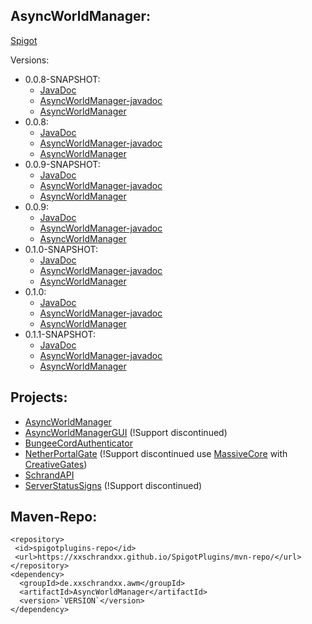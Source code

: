 ## AsyncWorldManager:
[Spigot](https://www.spigotmc.org/resources/async-worldmanager-awm.58943/)

Versions:
  * 0.0.8-SNAPSHOT:
    * [JavaDoc](https://xxschrandxx.github.io/SpigotPlugins/AsyncWorldManager/0.0.8-SNAPSHOT/apidocs/)
    * [AsyncWorldManager-javadoc](https://xxschrandxx.github.io/SpigotPlugins/AsyncWorldManager/0.0.8-SNAPSHOT/AsyncWorldManager-0.0.8-SNAPSHOT-javadoc.jar)
    * [AsyncWorldManager](https://xxschrandxx.github.io/SpigotPlugins/AsyncWorldManager/0.0.8-SNAPSHOT/AsyncWorldManager-0.0.8-SNAPSHOT.jar)
  * 0.0.8:
    * [JavaDoc](https://xxschrandxx.github.io/SpigotPlugins/AsyncWorldManager/0.0.8/apidocs/)
    * [AsyncWorldManager-javadoc](https://xxschrandxx.github.io/SpigotPlugins/AsyncWorldManager/0.0.8/AsyncWorldManager-0.0.8-javadoc.jar)
    * [AsyncWorldManager](https://xxschrandxx.github.io/SpigotPlugins/AsyncWorldManager/0.0.8/AsyncWorldManager-0.0.8.jar)
  * 0.0.9-SNAPSHOT:
    * [JavaDoc](https://xxschrandxx.github.io/SpigotPlugins/AsyncWorldManager/0.0.9-SNAPSHOT/apidocs/)
    * [AsyncWorldManager-javadoc](https://xxschrandxx.github.io/SpigotPlugins/AsyncWorldManager/0.0.9-SNAPSHOT/AsyncWorldManager-0.0.9-SNAPSHOT-javadoc.jar)
    * [AsyncWorldManager](https://xxschrandxx.github.io/SpigotPlugins/AsyncWorldManager/0.0.9-SNAPSHOT/AsyncWorldManager-0.0.9-SNAPSHOT.jar)
  * 0.0.9:
    * [JavaDoc](https://xxschrandxx.github.io/SpigotPlugins/AsyncWorldManager/0.0.9/apidocs/)
    * [AsyncWorldManager-javadoc](https://xxschrandxx.github.io/SpigotPlugins/AsyncWorldManager/0.0.9/AsyncWorldManager-0.0.9-javadoc.jar)
    * [AsyncWorldManager](https://xxschrandxx.github.io/SpigotPlugins/AsyncWorldManager/0.0.9/AsyncWorldManager-0.0.9.jar)
  * 0.1.0-SNAPSHOT:
    * [JavaDoc](https://xxschrandxx.github.io/SpigotPlugins/AsyncWorldManager/0.1.0-SNAPSHOT/apidocs/)
    * [AsyncWorldManager-javadoc](https://xxschrandxx.github.io/SpigotPlugins/AsyncWorldManager/0.1.0-SNAPSHOT/AsyncWorldManager-0.1.0-SNAPSHOT-javadoc.jar)
    * [AsyncWorldManager](https://xxschrandxx.github.io/SpigotPlugins/AsyncWorldManager/0.1.0-SNAPSHOT/AsyncWorldManager-0.1.0-SNAPSHOT.jar)
  * 0.1.0:
    * [JavaDoc](https://xxschrandxx.github.io/SpigotPlugins/AsyncWorldManager/0.1.0/apidocs/)
    * [AsyncWorldManager-javadoc](https://xxschrandxx.github.io/SpigotPlugins/AsyncWorldManager/0.1.0/AsyncWorldManager-0.1.0-javadoc.jar)
    * [AsyncWorldManager](https://xxschrandxx.github.io/SpigotPlugins/AsyncWorldManager/0.1.0/AsyncWorldManager-0.1.0.jar)
  * 0.1.1-SNAPSHOT:
    * [JavaDoc](https://xxschrandxx.github.io/SpigotPlugins/AsyncWorldManager/0.1.1-SNAPSHOT/apidocs/)
    * [AsyncWorldManager-javadoc](https://xxschrandxx.github.io/SpigotPlugins/AsyncWorldManager/0.1.1-SNAPSHOT/AsyncWorldManager-0.1.1-SNAPSHOT-javadoc.jar)
    * [AsyncWorldManager](https://xxschrandxx.github.io/SpigotPlugins/AsyncWorldManager/0.1.1-SNAPSHOT/AsyncWorldManager-0.1.1-SNAPSHOT.jar)

## Projects:
  * [AsyncWorldManager](https://github.com/xXSchrandXx/SpigotPlugins/tree/master/AsyncWorldManager)
  * [AsyncWorldManagerGUI](https://github.com/xXSchrandXx/SpigotPlugins/tree/master/AsyncWorldManagerGUI) (!Support discontinued)
  * [BungeeCordAuthenticator](https://github.com/xXSchrandXx/SpigotPlugins/tree/master/BungeeCordAuthenticator)
  * [NetherPortalGate](https://github.com/xXSchrandXx/SpigotPlugins/tree/master/NetherPortalGate) (!Support discontinued use [MassiveCore](https://github.com/xXSchrandXx/MassiveCore) with [CreativeGates](https://github.com/xXSchrandXx/CreativeGates))
  * [SchrandAPI](https://github.com/xXSchrandXx/SpigotPlugins/tree/master/SchrandAPI)
  * [ServerStatusSigns](https://github.com/xXSchrandXx/SpigotPlugins/tree/master/ServerStatusSign) (!Support discontinued)
  
## Maven-Repo:
```
<repository>
 <id>spigotplugins-repo</id>
 <url>https://xxschrandxx.github.io/SpigotPlugins/mvn-repo/</url>
</repository>
<dependency>
  <groupId>de.xxschrandxx.awm</groupId>
  <artifactId>AsyncWorldManager</artifactId>
  <version>`VERSION`</version>
</dependency>
```